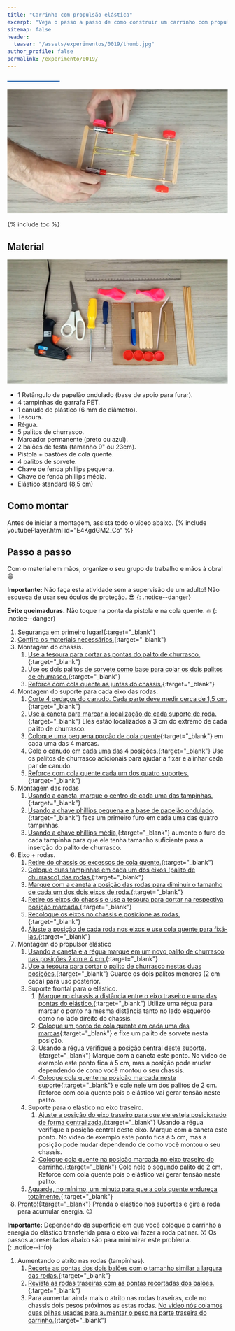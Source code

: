 ```yaml
---
title: "Carrinho com propulsão elástica"
excerpt: "Veja o passo a passo de como construir um carrinho com propulsão elástica."
sitemap: false
header: 
  teaser: "/assets/experimentos/0019/thumb.jpg" 
author_profile: false
permalink: /experimento/0019/
---
```

![Linha separadora](/assets/images/line.jpg)

![Carrinho propulsão elástica](/assets/experimentos/0019/thumb.jpg)

{% include toc %}

## Material
![Materiais para a construção do pião](/assets/experimentos/0019/materiais.jpg)
* 1 Retângulo de papelão ondulado (base de apoio para furar).
* 4 tampinhas de garrafa PET.
* 1 canudo de plástico (6 mm de diâmetro).
* Tesoura.
* Régua.
* 5 palitos de churrasco.
* Marcador permanente (preto ou azul).
* 2 balões de festa (tamanho 9" ou 23cm).
* Pistola + bastões de cola quente.
* 4 palitos de sorvete.
* Chave de fenda phillips pequena.
* Chave de fenda phillips média.
* Elástico standard (8,5 cm)

## Como montar
Antes de iniciar a montagem, assista todo o vídeo abaixo.
{% include youtubePlayer.html id="E4KgdGM2_Co" %}

## Passo a passo
Com o material em mãos, organize o seu grupo de trabalho e mãos à obra! :smile:

**Importante:** Não faça esta atividade sem a supervisão de um adulto! Não esqueça de usar  seu óculos de proteção. :sunglasses: 
{: .notice--danger}

**Evite queimaduras.** Não toque na ponta da pistola e na cola quente. :fire:
{: .notice--danger}

1. [Segurança em primeiro lugar!](https://youtu.be/kzkJl6VtvHw){:target="_blank"}
1. [Confira os materiais necessários.](https://youtu.be/kzkJl6VtvHw?t=5){:target="_blank"}
1. Montagem do chassis.
   1. [Use a tesoura para cortar as pontas do palito de churrasco.](https://youtu.be/kzkJl6VtvHw?t=22){:target="_blank"}
   1. [Use os dois palitos de sorvete como base para colar os dois palitos de churrasco.](https://youtu.be/kzkJl6VtvHw?t=64){:target="_blank"}
   1. [Reforce com cola quente as juntas do chassis.](https://youtu.be/kzkJl6VtvHw?t=117){:target="_blank"}
1. Montagem do suporte para cada eixo das rodas.
   1. [Corte 4 pedaços do canudo. Cada parte deve medir cerca de 1,5 cm.](https://youtu.be/kzkJl6VtvHw?t=138){:target="_blank"}
   1. [Use a caneta para marcar a localização de cada suporte de roda.](https://youtu.be/kzkJl6VtvHw?t=179){:target="_blank"} Eles estão localizados a 3 cm do extremo de cada palito de churrasco.
   1. [Coloque uma pequena porção de cola quente](https://youtu.be/kzkJl6VtvHw?t=209){:target="_blank"} em cada uma das 4 marcas.
   1. [Cole o canudo em cada uma das 4 posições.](https://youtu.be/kzkJl6VtvHw?t=225){:target="_blank"} Use os palitos de churrasco adicionais para ajudar a fixar e alinhar cada par de canudo.
   1. [Reforce com cola quente cada um dos quatro suportes.](https://youtu.be/kzkJl6VtvHw?t=254){:target="_blank"}
1. Montagem das rodas
   1. [Usando a caneta, marque o centro de cada uma das tampinhas.](https://youtu.be/kzkJl6VtvHw?t=4m41s){:target="_blank"}
   1. [Usando a chave phillips pequena e a base de papelão ondulado,](https://youtu.be/kzkJl6VtvHw?t=352){:target="_blank"} faça um primeiro furo em cada uma das quatro tampinhas.
   1. [Usando a chave phillips média,](https://youtu.be/kzkJl6VtvHw?t=408){:target="_blank"} aumente o furo de cada tampinha para que ele tenha tamanho suficiente para a inserção do palito de churrasco.
1. Eixo + rodas.
   1. [Retire do chassis os excessos de cola quente.](https://youtu.be/kzkJl6VtvHw?t=497){:target="_blank"}
   1. [Coloque duas tampinhas em cada um dos eixos (palito de churrasco) das rodas.](https://youtu.be/kzkJl6VtvHw?t=511){:target="_blank"}
   1. [Marque com a caneta a posição das rodas para diminuir o tamanho de cada um dos dois eixos de roda.](https://youtu.be/kzkJl6VtvHw?t=549){:target="_blank"}
   1. [Retire os eixos do chassis e use a tesoura para cortar na respectiva posição marcada.](https://youtu.be/kzkJl6VtvHw?t=556){:target="_blank"}
   1. [Recoloque os eixos no chassis e posicione as rodas.](https://youtu.be/kzkJl6VtvHw?t=603){:target="_blank"}
   1. [Ajuste a posição de cada roda nos eixos e use cola quente para fixá-las.](https://youtu.be/kzkJl6VtvHw?t=623){:target="_blank"}
1. Montagem do propulsor elástico
   1. [Usando a caneta e a régua marque em um novo palito de churrasco nas posições 2 cm e 4 cm.](https://youtu.be/kzkJl6VtvHw?t=679){:target="_blank"}
   1. [Use a tesoura para cortar o palito de churrasco nestas duas posições.](https://youtu.be/kzkJl6VtvHw?t=693){:target="_blank"} Guarde os dois palitos menores (2 cm cada) para uso posterior.
   1. Suporte frontal para o elástico.
      1. [Marque no chassis a distância entre o eixo traseiro e uma das pontas do elástico.](https://youtu.be/kzkJl6VtvHw?t=721){:target="_blank"} Utilize uma régua para marcar o ponto na mesma distância tanto no lado esquerdo como no lado direito do chassis.
      1. [Coloque um ponto de cola quente em cada uma das marcas](https://youtu.be/kzkJl6VtvHw?t=761){:target="_blank"} e fixe um palito de sorvete nesta posição.
      1. [Usando a régua verifique a posição central deste suporte.](https://youtu.be/kzkJl6VtvHw?t=782){:target="_blank"} Marque com a caneta este ponto. No vídeo de exemplo este ponto fica à 5 cm, mas a posição pode mudar dependendo de como você montou o seu chassis.
      1. [Coloque cola quente na posição marcada neste suporte](https://youtu.be/kzkJl6VtvHw?t=812){:target="_blank"} e cole nele um dos palitos de 2 cm. Reforce com cola quente pois o elástico vai gerar tensão neste palito.
   1. Suporte para o elástico no eixo traseiro.
      1. [Ajuste a posição do eixo traseiro para que ele esteja posicionado de forma centralizada.](https://youtu.be/kzkJl6VtvHw?t=790){:target="_blank"} Usando a régua verifique a posição central deste eixo. Marque com a caneta este ponto. No vídeo de exemplo este ponto fica à 5 cm, mas a posição pode mudar dependendo de como você montou o seu chassis.
      1. [Coloque cola quente na posição marcada no eixo traseiro do carrinho.](https://youtu.be/kzkJl6VtvHw?t=844){:target="_blank"} Cole nele o segundo palito de 2 cm. Reforce com cola quente pois o elástico vai gerar tensão neste palito.
   1. [Aguarde, no mínimo, um minuto para que a cola quente endureça totalmente.](https://youtu.be/kzkJl6VtvHw?t=893){:target="_blank"}
1. [Pronto!](https://youtu.be/kzkJl6VtvHw?t=919){:target="_blank"} Prenda o elástico nos suportes e gire a roda para acumular energia. :wink:

**Importante:** Dependendo da superficie em que você coloque o carrinho a energia do elástico transferida para o eixo vai fazer a roda patinar. :open_mouth: Os passos apresentados abaixo são para minimizar este problema.  
{: .notice--info}

1. Aumentando o atrito nas rodas (tampinhas).
   1. [Recorte as pontas dos dois balões com o tamanho similar a largura das rodas.](https://youtu.be/kzkJl6VtvHw?t=960){:target="_blank"}
   1. [Revista as rodas traseiras com as pontas recortadas dos balões.](https://youtu.be/kzkJl6VtvHw?t=998){:target="_blank"}
   1. Para aumentar ainda mais o atrito nas rodas traseiras, cole no chassis dois pesos próximos as estas rodas. [No vídeo nós colamos duas pilhas usadas para aumentar o peso na parte traseira do carrinho.](https://youtu.be/kzkJl6VtvHw?t=1083){:target="_blank"}
 